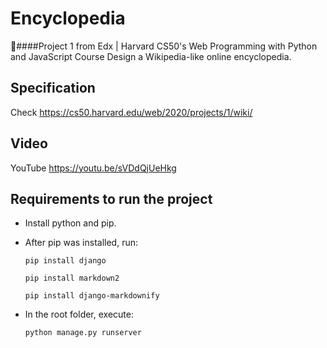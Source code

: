# Encyclopedia
📘####Project 1 from Edx | Harvard CS50's Web Programming with Python and JavaScript Course
Design a Wikipedia-like online encyclopedia.

## Specification 
Check https://cs50.harvard.edu/web/2020/projects/1/wiki/

## Video
YouTube https://youtu.be/sVDdQjUeHkg

## Requirements to run the project

* Install python and pip.

* After pip was installed, run:
    
    ````
    pip install django
    ````
    ````
    pip install markdown2
    ````
    ````
    pip install django-markdownify
    ````
* In the root folder, execute: 
    ````
    python manage.py runserver
    ````
